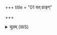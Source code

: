 +++
title = "01 यत् प्राङ्ग्"

+++
<details><summary>मूलम् (WS)</summary>

यत् प्राङ्ग् आसीनो निर्वपति यज्ञाय च देवेभ्यश्चा वृश्चते ॥ १ ॥
</details>